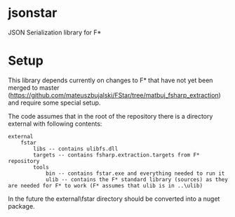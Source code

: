 # jsonstar
JSON Serialization library for F*

# Setup
This library depends currently on changes to F* that have not yet been merged to master (https://github.com/mateuszbujalski/FStar/tree/matbuj_fsharp_extraction) and require some special setup. 

The code assumes that in the root of the repository there is a directory external with following contents:

```
external
    fstar
        libs -- contains ulibfs.dll
	    targets -- contains fsharp.extraction.targets from F* repository
	    tools 
	        bin -- contains fstar.exe and everything needed to run it
	        ulib -- contains the F* standard library (sources) as they are needed for F* to work (F* assumes that ulib is in ..\ulib)
```

In the future the external\fstar directory should be converted into a nuget package. 
